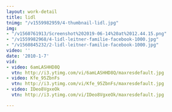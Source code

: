 ```yaml
---
layout: work-detail
title: lidl
tnimg: "/v1559982959/4-thumbnail-lidl.jpg"
img:
- "/v1560761913/Screenshot%202019-06-14%20at%2012.44.15.png"
- "/v1559982968/4-lidl-leitner-familie-facebook-1000.jpg"
- "/v1560845232/2-lidl-leitner-familie-facebook-1000.jpg"
video: ''
date: '2010-1-7'
vid:
- video: 6amLASHHD8Q
  vtn: http://i3.ytimg.com/vi/6amLASHHD8Q/maxresdefault.jpg
- video: Kfe_95ZbnFs
  vtn: http://i3.ytimg.com/vi/Kfe_95ZbnFs/maxresdefault.jpg
- video: IDeo8VgxeOk
  vtn: http://i3.ytimg.com/vi/IDeo8VgxeOk/maxresdefault.jpg

---
```


